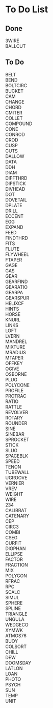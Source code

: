 # To Do List

## Done

3WIRE  
BALLCUT  

## To Do
BELT  
BEND  
BOLTCIRC  
BUCKET  
CAM  
CHANGE  
CHORD  
CMITER  
COLLET  
COMPOUND  
CONE  
CONROD  
CROD  
CUSP  
CUTS  
DALLOW  
DATA  
DDH  
DIAM  
DIFFTHRD  
DIPSTICK  
DIVHEAD  
DOT  
DOVETAIL  
DPLATE  
DRILL  
ECCENT  
EGG  
EXPAND  
FEED  
FINDTHRD  
FITS  
FLUTE  
FLYWHEEL  
FTAPER  
GAGE  
GAS  
GEAR  
GEARFIND  
GEARATIO  
GEARPA  
GEARSPUR  
HELIXCF  
HINTS  
HORSE  
KNURL  
LINKS  
LOFT  
LVERN  
MANDREL  
MIXTURE  
MRADIUS  
MTAPER  
OFFKEY  
OGIVE  
OSBORNE  
PLUG  
POLYCONE  
PROFILE  
PROTRAC  
RATIO  
RATTLE  
REVOLVER  
ROTARY  
ROUNDER  
SINE  
SINEBAR  
SPROCKET  
STICK  
SLUG  
SPACEBLK  
SPEED  
TENON  
TUBEWALL  
UGROOVE  
VERNIER  
VREV  
WEIGHT  
WIRE  
234  
CALIBRAT  
CATENARY  
CEP  
CIRC3  
COMBI  
CSEG  
CURFIT  
DIOPHAN  
ELLIPSE  
FACTOR  
FRACTION  
MIX  
POLYGON  
RFRAC  
RPC  
SCALC  
SIMUL  
SPHERE  
SPLINE  
TRIANGLE  
UNGULA  
WEDGECO  
XYMWK  
ATMOS76  
BUOY  
COLSORT  
CHILL  
DEW  
DOOMSDAY  
LATLON  
LOAN  
PHOTO  
PSYCH  
SUN  
TEMP  
UNIT  
